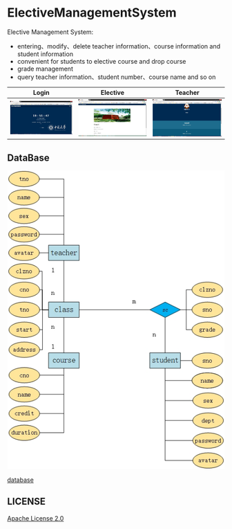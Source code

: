 # ElectiveManagementSystem

Elective Management System:
* entering、modify、delete teacher information、course information and student information
* convenient for students to elective course and drop course
* grade management
* query teacher information、student number、course name and so on

| Login                    | Elective                     | Teacher                         |
|:------------------------------:|:---------------------------------:|:--------------------------------:|
|![](image/login.jpg) | ![](image/select.jpg) | ![](image/teacher.jpg)|

## DataBase
![](image/er.jpg)

[database](db)

## LICENSE
[Apache License 2.0](LICENSE)